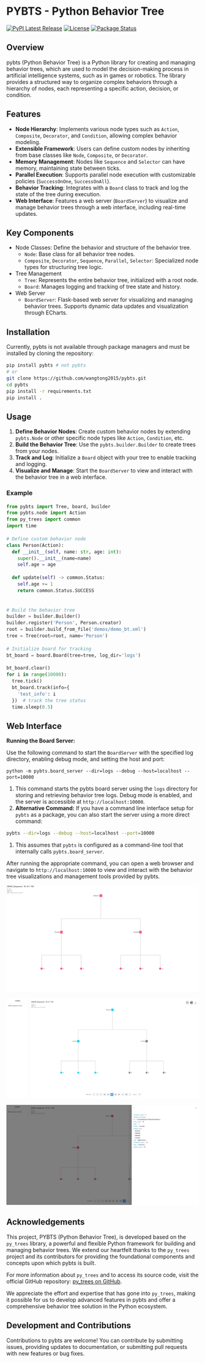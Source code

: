 # PYBTS - Python Behavior Tree

[![PyPI Latest Release](https://img.shields.io/pypi/v/pybts.svg)](https://pypi.org/project/pybts/)
[![License](https://img.shields.io/pypi/l/pybts.svg)](https://github.com/wangtong2015/pybts)
[![Package Status](https://img.shields.io/pypi/status/pybts.svg)](https://pypi.org/project/pybts/)


## Overview

pybts (Python Behavior Tree) is a Python library for creating and managing behavior trees, which are used to model the decision-making process in artificial intelligence systems, such as in games or robotics. The library provides a structured way to organize complex behaviors through a hierarchy of nodes, each representing a specific action, decision, or condition.

## Features

- **Node Hierarchy**: Implements various node types such as `Action`, `Composite`, `Decorator`, and `Condition`, allowing complex behavior modeling.
- **Extensible Framework**: Users can define custom nodes by inheriting from base classes like `Node`, `Composite`, or `Decorator`.
- **Memory Management**: Nodes like `Sequence` and `Selector` can have memory, maintaining state between ticks.
- **Parallel Execution**: Supports parallel node execution with customizable policies (`SuccessOnOne`, `SuccessOnAll`).
- **Behavior Tracking**: Integrates with a `Board` class to track and log the state of the tree during execution.
- **Web Interface**: Features a web server (`BoardServer`) to visualize and manage behavior trees through a web interface, including real-time updates.

## Key Components

- Node Classes: Define the behavior and structure of the behavior tree.
  - `Node`: Base class for all behavior tree nodes.
  - `Composite`, `Decorator`, `Sequence`, `Parallel`, `Selector`: Specialized node types for structuring tree logic.
- Tree Management
  - `Tree`: Represents the entire behavior tree, initialized with a root node.
  - `Board`: Manages logging and tracking of tree state and history.
- Web Server
  - `BoardServer`: Flask-based web server for visualizing and managing behavior trees. Supports dynamic data updates and visualization through ECharts.

## Installation

Currently, pybts is not available through package managers and must be installed by cloning the repository:

```sh
pip install pybts # not pybts
# or
git clone https://github.com/wangtong2015/pybts.git
cd pybts
pip install -r requirements.txt
pip install .
```

## Usage

1. **Define Behavior Nodes**: Create custom behavior nodes by extending `pybts.Node` or other specific node types like `Action`, `Condition`, etc.
2. **Build the Behavior Tree**: Use the `pybts.builder.Builder` to create trees from your nodes.
3. **Track and Log**: Initialize a `Board` object with your tree to enable tracking and logging.
4. **Visualize and Manage**: Start the `BoardServer` to view and interact with the behavior tree in a web interface.

### Example

```python
from pybts import Tree, board, builder
from pybts.node import Action
from py_trees import common
import time

# Define custom behavior node
class Person(Action):
  def __init__(self, name: str, age: int):
    super().__init__(name=name)
    self.age = age

  def update(self) -> common.Status:
    self.age += 1
    return common.Status.SUCCESS


# Build the behavior tree
builder = builder.Builder()
builder.register('Person', Person.creator)
root = builder.build_from_file('demos/demo_bt.xml')
tree = Tree(root=root, name='Person')

# Initialize board for tracking
bt_board = board.Board(tree=tree, log_dir='logs')

bt_board.clear()
for i in range(10000):
  tree.tick()
  bt_board.track(info={
    'test_info': i
  })  # track the tree status
  time.sleep(0.5)
```

## Web Interface

**Running the Board Server:**

Use the following command to start the `BoardServer` with the specified log directory, enabling debug mode, and setting the host and port:

```
python -m pybts.board_server --dir=logs --debug --host=localhost --port=10000
```

1. This command starts the pybts board server using the `logs` directory for storing and retrieving behavior tree logs. Debug mode is enabled, and the server is accessible at `http://localhost:10000`.
2. **Alternative Command:** If you have a command line interface setup for `pybts` as a package, you can also start the server using a more direct command:

```bash
pybts --dir=logs --debug --host=localhost --port=10000
```

1. This assumes that `pybts` is configured as a command-line tool that internally calls `pybts.board_server`.

After running the appropriate command, you can open a web browser and navigate to `http://localhost:10000` to view and interact with the behavior tree visualizations and management tools provided by pybts.

![DEMO_Sequence  10-10 _ 100](README.assets/DEMO_Sequence%20%2010-10%20_%20100.png)

![image-20240401211609525](README.assets/image-20240401211609525.png)



![image-20240401211552611](README.assets/image-20240401211552611.png)


## Acknowledgements

This project, PYBTS (Python Behavior Tree), is developed based on the `py_trees` library, a powerful and flexible Python framework for building and managing behavior trees. We extend our heartfelt thanks to the `py_trees` project and its contributors for providing the foundational components and concepts upon which pybts is built.

For more information about `py_trees` and to access its source code, visit the official GitHub repository: [py_trees on GitHub](https://github.com/splintered-reality/py_trees).

We appreciate the effort and expertise that has gone into `py_trees`, making it possible for us to develop advanced features in pybts and offer a comprehensive behavior tree solution in the Python ecosystem.

## Development and Contributions

Contributions to pybts are welcome! You can contribute by submitting issues, providing updates to documentation, or submitting pull requests with new features or bug fixes.
